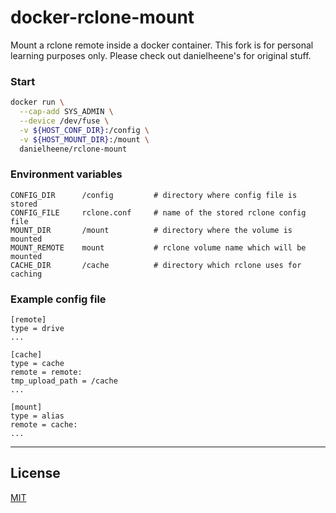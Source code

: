 # docker-rclone-mount
Mount a rclone remote inside a docker container.  This fork is for personal learning purposes only. Please check out danielheene's for original stuff.

### Start
```bash
docker run \
  --cap-add SYS_ADMIN \
  --device /dev/fuse \
  -v ${HOST_CONF_DIR}:/config \
  -v ${HOST_MOUNT_DIR}:/mount \
  danielheene/rclone-mount
```

### Environment variables

```
CONFIG_DIR      /config         # directory where config file is stored
CONFIG_FILE     rclone.conf     # name of the stored rclone config file
MOUNT_DIR       /mount          # directory where the volume is mounted
MOUNT_REMOTE    mount           # rclone volume name which will be mounted
CACHE_DIR       /cache          # directory which rclone uses for caching
```

### Example config file
```
[remote]
type = drive
...

[cache]
type = cache
remote = remote:
tmp_upload_path = /cache
...

[mount]
type = alias
remote = cache:
...
```

----
## License
[MIT](https://github.com/danielheene/docker-rclone-mount/blob/develop/LICENSE)
